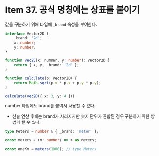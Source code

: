 # Item 37. 공식 명칭에는 상표를 붙이기

값을 구분하기 위해 타입에 `_brand` 속성을 부여한다.

```ts
interface Vector2D {
    _brand: '2d';
    x: number;
    y: number;
}

function vec2D(x: numner, y: number): Vector2D {
    return { x, y, _brand: '2d' };
}

function calculate(p: Vector2D) {
    return Math.sqrt(p.x * p.x + p.y * p.y);
}

calculate(vec2D({ x: 3, y: 4 }))
```

number 타입에도 brand를 붙여서 사용할 수 있다.
* 산술 연산 후에는 brand가 사라지지만 숫자 단위가 혼합된 경우 구분하기 위한 방법이 될 수 있다.
```ts
type Meters = number & { _brand: 'meter' };

const meters = (m: number) => m as Meters;

const oneKm = meters(1000); // type Meters
```



